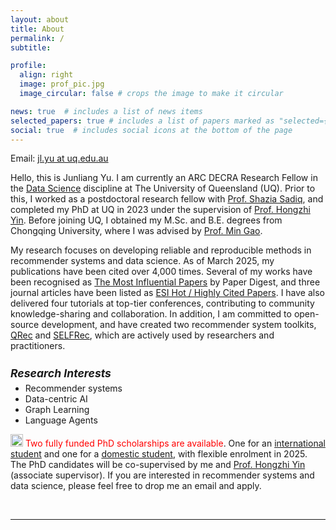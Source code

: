 ```yaml
---
layout: about
title: About
permalink: /
subtitle:

profile:
  align: right
  image: prof_pic.jpg
  image_circular: false # crops the image to make it circular

news: true  # includes a list of news items
selected_papers: true # includes a list of papers marked as "selected={true}"
social: true  # includes social icons at the bottom of the page
---
```


Email: <a href="">jl.yu at uq.edu.au</a> 

Hello, this is Junliang Yu. I am currently an ARC DECRA Research Fellow in the [Data Science](https://eecs.uq.edu.au/data-science) discipline at The University of Queensland (UQ). Prior to this, I worked as a postdoctoral research fellow with [Prof. Shazia Sadiq](https://scholar.google.com/citations?user=1Jo0EmIAAAAJ&hl=en), and completed my PhD at UQ in 2023 under the supervision of [Prof. Hongzhi Yin](https://sites.google.com/view/hongzhi-yin/home). Before joining UQ, I obtained my M.Sc. and B.E. degrees from Chongqing University, where I was advised by [Prof. Min Gao](http://www.cse.cqu.edu.cn/info/2095/7111.htm).

My research focuses on developing reliable and reproducible methods in recommender systems and data science. As of March 2025, my publications have been cited over 4,000 times. Several of my works have been recognised as [The Most Influential Papers](https://www.paperdigest.org/2024/05/most-influential-sigir-papers-2024-05/) by Paper Digest, and three journal articles have been listed as [ESI Hot / Highly Cited Papers](). I have also delivered four tutorials at top-tier conferences, contributing to community knowledge-sharing and collaboration. In addition, I am committed to open-source development, and have created two recommender system toolkits, [QRec](https://github.com/Coder-Yu/QRec) and [SELFRec](https://github.com/Coder-Yu/SELFRec), which are actively used by researchers and practitioners.


<h5 style="margin-bottom: 5px; font-size: 1.1rem"><b>Research Interests</b></h5>
<ul style="margin-top: 5px;">
  <li>Recommender systems</li>
  <li>Data-centric AI</li>
  <li>Graph Learning</li>
  <li>Language Agents</li>
</ul>

<p><img class="emoji" title=":fire:" alt=":fire:" src="https://github.githubassets.com/images/icons/emoji/unicode/1f525.png" height="20" width="20"> <span style="color: red">Two fully funded PhD scholarships are available</span>. One for an <a href="https://study.uq.edu.au/study-options/phd-mphil-professional-doctorate/projects/distil-data-cost-efficient-recommender-systems">international student</a> and one for a <a href="https://study.uq.edu.au/study-options/phd-mphil-professional-doctorate/projects/distilling-data-cost-efficient-recommender-systems">domestic student</a>, with flexible enrolment in 2025. The PhD candidates will be co-supervised by me and <a href="https://sites.google.com/view/hongzhi-yin/home">Prof. Hongzhi Yin</a> (associate supervisor). If you are interested in recommender systems and data science, please feel free to drop me an email and apply.<p>

<br>
<hr>

